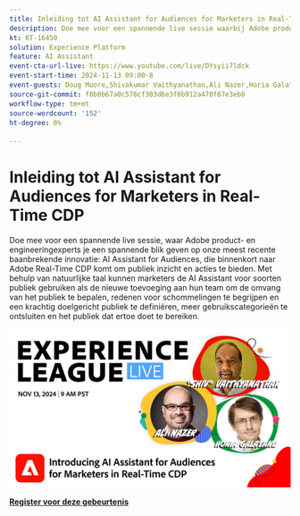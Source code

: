 ```yaml
---
title: Inleiding tot AI Assistant for Audiences for Marketers in Real-Time CDP
description: Doe mee voor een spannende live sessie waarbij Adobe product- en engineeringexperts u een spannende blik geven op onze nieuwste baanbrekende innovatie - AI Assistant for Audiences, die binnenkort naar Adobe Real-Time CDP komt om de kijkcijfers en acties van het publiek te vermeerderen.
kt: KT-16450
solution: Experience Platform
feature: AI Assistant
event-cta-url-live: https://www.youtube.com/live/DYsyii7ldck
event-start-time: 2024-11-13 09:00-8
event-guests: Doug Moore,Shivakumar Vaithyanathan,Ali Nazer,Horia Galatanu
source-git-commit: f8b0b67a0c576cf303d6e3f6b912a470f07e3eb0
workflow-type: tm+mt
source-wordcount: '152'
ht-degree: 0%

---
```


# Inleiding tot AI Assistant for Audiences for Marketers in Real-Time CDP

Doe mee voor een spannende live sessie, waar Adobe product- en engineeringexperts je een spannende blik geven op onze meest recente baanbrekende innovatie: AI Assistant for Audiences, die binnenkort naar Adobe Real-Time CDP komt om publiek inzicht en acties te bieden. Met behulp van natuurlijke taal kunnen marketers de AI Assistant voor soorten publiek gebruiken als de nieuwe toevoeging aan hun team om de omvang van het publiek te bepalen, redenen voor schommelingen te begrijpen en een krachtig doelgericht publiek te definiëren, meer gebruikscategorieën te ontsluiten en het publiek dat ertoe doet te bereiken.

[![ ExL LIVE Nov 13 2024 ](assets/WebBanner_nov13_2024.jpg) ](https://engage.adobe.com/ExpLeagueLive-241113.html)

[**Register voor deze gebeurtenis** ](https://engage.adobe.com/ExpLeagueLive-241113.html)
